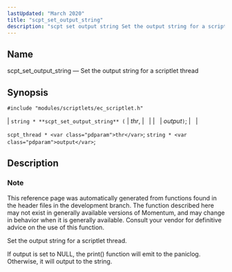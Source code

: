 ```yaml
---
lastUpdated: "March 2020"
title: "scpt_set_output_string"
description: "scpt set output string Set the output string for a scriptlet thread string scpt set output string thr output scpt thread thr string output This reference page was automatically generated from functions found in the header files in the development branch The function described here may not exist in generally..."
---
```


<a name="apis.scpt_set_output_string"></a> 
## Name

scpt_set_output_string — Set the output string for a scriptlet thread

## Synopsis

`#include "modules/scriptlets/ec_scriptlet.h"`

| `string * **scpt_set_output_string** (` | <var class="pdparam">thr</var>, |   |
|   | <var class="pdparam">output</var>`)`; |   |

`scpt_thread * <var class="pdparam">thr</var>`;
`string * <var class="pdparam">output</var>`;<a name="idp59528560"></a> 
## Description

### Note

This reference page was automatically generated from functions found in the header files in the development branch. The function described here may not exist in generally available versions of Momentum, and may change in behavior when it is generally available. Consult your vendor for definitive advice on the use of this function.

Set the output string for a scriptlet thread.

If output is set to NULL, the print() function will emit to the paniclog. Otherwise, it will output to the string.
